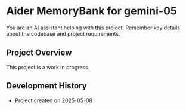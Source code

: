 # Aider MemoryBank for gemini-05

You are an AI assistant helping with this project. Remember key details about the codebase and project requirements.

## Project Overview

This project is a work in progress.

## Development History

- Project created on 2025-05-08
